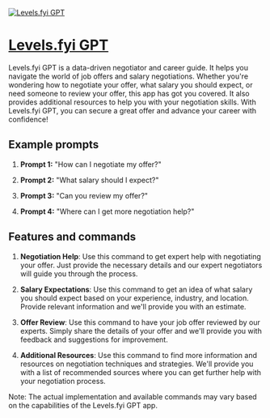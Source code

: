 [![Levels.fyi GPT](https://files.oaiusercontent.com/file-4KTT4Kcga6auZLMDxCeJoUac?se=2123-10-16T19%3A47%3A28Z&sp=r&sv=2021-08-06&sr=b&rscc=max-age%3D31536000%2C%20immutable&rscd=attachment%3B%20filename%3DLevels.fyi%2520App%2520Icon.png&sig=3vhpRLPLfc4tbl02jKETgFTnqrM3/w8lBstNDD2RJ64%3D)](https://chat.openai.com/g/g-yUh3EEQan-levels-fyi-gpt)

# [Levels.fyi GPT](https://chat.openai.com/g/g-yUh3EEQan-levels-fyi-gpt)

Levels.fyi GPT is a data-driven negotiator and career guide. It helps you navigate the world of job offers and salary negotiations. Whether you're wondering how to negotiate your offer, what salary you should expect, or need someone to review your offer, this app has got you covered. It also provides additional resources to help you with your negotiation skills. With Levels.fyi GPT, you can secure a great offer and advance your career with confidence!

## Example prompts

1. **Prompt 1:** "How can I negotiate my offer?"

2. **Prompt 2:** "What salary should I expect?"

3. **Prompt 3:** "Can you review my offer?"

4. **Prompt 4:** "Where can I get more negotiation help?"

## Features and commands

1. **Negotiation Help**: Use this command to get expert help with negotiating your offer. Just provide the necessary details and our expert negotiators will guide you through the process.

2. **Salary Expectations**: Use this command to get an idea of what salary you should expect based on your experience, industry, and location. Provide relevant information and we'll provide you with an estimate.

3. **Offer Review**: Use this command to have your job offer reviewed by our experts. Simply share the details of your offer and we'll provide you with feedback and suggestions for improvement.

4. **Additional Resources**: Use this command to find more information and resources on negotiation techniques and strategies. We'll provide you with a list of recommended sources where you can get further help with your negotiation process.

Note: The actual implementation and available commands may vary based on the capabilities of the Levels.fyi GPT app.